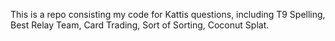 This is a repo consisting my code for Kattis questions, including T9 Spelling, Best Relay Team, Card Trading, Sort of Sorting, Coconut Splat.
